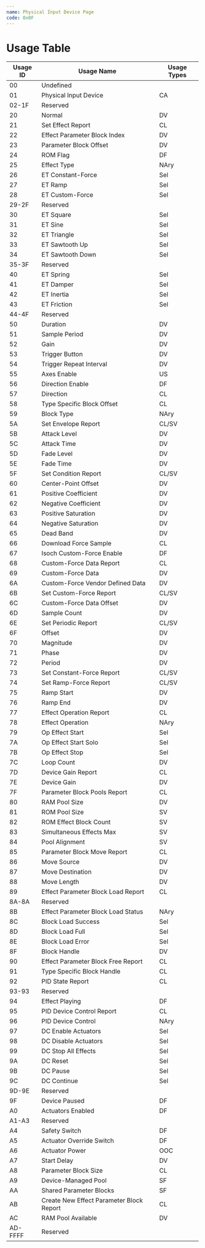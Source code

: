 ```yaml
---
name: Physical Input Device Page
code: 0x0F
---
```

# Usage Table

| Usage ID | Usage Name                                    | Usage Types |
|----------|-----------------------------------------------|-------------|
| 00       | Undefined                                     |             |
| 01       | Physical  Input  Device                       | CA          |
| 02-1F    | Reserved                                      |             |
| 20       | Normal                                        | DV          |
| 21       | Set  Effect  Report                           | CL          |
| 22       | Effect Parameter Block Index                  | DV          |
| 23       | Parameter Block Offset                        | DV          |
| 24       | ROM Flag                                      | DF          |
| 25       | Effect  Type                                  | NAry        |
| 26       | ET Constant-Force                             | Sel         |
| 27       | ET Ramp                                       | Sel         |
| 28       | ET Custom-Force                               | Sel         |
| 29-2F    | Reserved                                      |             |
| 30       | ET Square                                     | Sel         |
| 31       | ET Sine                                       | Sel         |
| 32       | ET Triangle                                   | Sel         |
| 33       | ET Sawtooth Up                                | Sel         |
| 34       | ET Sawtooth Down                              | Sel         |
| 35-3F    | Reserved                                      |             |
| 40       | ET Spring                                     | Sel         |
| 41       | ET Damper                                     | Sel         |
| 42       | ET Inertia                                    | Sel         |
| 43       | ET Friction                                   | Sel         |
| 44-4F    | Reserved                                      |             |
| 50       | Duration                                      | DV          |
| 51       | Sample Period                                 | DV          |
| 52       | Gain                                          | DV          |
| 53       | Trigger Button                                | DV          |
| 54       | Trigger Repeat Interval                       | DV          |
| 55       | Axes Enable                                   | US          |
| 56       | Direction Enable                              | DF          |
| 57       | Direction                                     | CL          |
| 58       | Type  Specific  Block  Offset                 | CL          |
| 59       | Block  Type                                   | NAry        |
| 5A       | Set  Envelope  Report                         | CL/SV       |
| 5B       | Attack Level                                  | DV          |
| 5C       | Attack Time                                   | DV          |
| 5D       | Fade Level                                    | DV          |
| 5E       | Fade Time                                     | DV          |
| 5F       | Set  Condition  Report                        | CL/SV       |
| 60       | Center-Point Offset                           | DV          |
| 61       | Positive Coefficient                          | DV          |
| 62       | Negative Coefficient                          | DV          |
| 63       | Positive Saturation                           | DV          |
| 64       | Negative Saturation                           | DV          |
| 65       | Dead Band                                     | DV          |
| 66       | Download  Force  Sample                       | CL          |
| 67       | Isoch Custom-Force Enable                     | DF          |
| 68       | Custom-Force  Data  Report                    | CL          |
| 69       | Custom-Force Data                             | DV          |
| 6A       | Custom-Force Vendor Defined Data              | DV          |
| 6B       | Set  Custom-Force  Report                     | CL/SV       |
| 6C       | Custom-Force Data Offset                      | DV          |
| 6D       | Sample Count                                  | DV          |
| 6E       | Set  Periodic  Report                         | CL/SV       |
| 6F       | Offset                                        | DV          |
| 70       | Magnitude                                     | DV          |
| 71       | Phase                                         | DV          |
| 72       | Period                                        | DV          |
| 73       | Set  Constant-Force  Report                   | CL/SV       |
| 74       | Set  Ramp-Force  Report                       | CL/SV       |
| 75       | Ramp Start                                    | DV          |
| 76       | Ramp End                                      | DV          |
| 77       | Effect  Operation  Report                     | CL          |
| 78       | Effect  Operation                             | NAry        |
| 79       | Op Effect Start                               | Sel         |
| 7A       | Op Effect Start Solo                          | Sel         |
| 7B       | Op Effect Stop                                | Sel         |
| 7C       | Loop Count                                    | DV          |
| 7D       | Device  Gain  Report                          | CL          |
| 7E       | Device Gain                                   | DV          |
| 7F       | Parameter  Block  Pools  Report               | CL          |
| 80       | RAM Pool Size                                 | DV          |
| 81       | ROM Pool Size                                 | SV          |
| 82       | ROM Effect Block Count                        | SV          |
| 83       | Simultaneous Effects Max                      | SV          |
| 84       | Pool Alignment                                | SV          |
| 85       | Parameter  Block  Move  Report                | CL          |
| 86       | Move Source                                   | DV          |
| 87       | Move Destination                              | DV          |
| 88       | Move Length                                   | DV          |
| 89       | Effect  Parameter  Block  Load  Report        | CL          |
| 8A-8A    | Reserved                                      |             |
| 8B       | Effect  Parameter  Block  Load  Status        | NAry        |
| 8C       | Block Load Success                            | Sel         |
| 8D       | Block Load Full                               | Sel         |
| 8E       | Block Load Error                              | Sel         |
| 8F       | Block Handle                                  | DV          |
| 90       | Effect  Parameter  Block  Free  Report        | CL          |
| 91       | Type  Specific  Block  Handle                 | CL          |
| 92       | PID  State  Report                            | CL          |
| 93-93    | Reserved                                      |             |
| 94       | Effect Playing                                | DF          |
| 95       | PID  Device  Control  Report                  | CL          |
| 96       | PID  Device  Control                          | NAry        |
| 97       | DC Enable Actuators                           | Sel         |
| 98       | DC Disable Actuators                          | Sel         |
| 99       | DC Stop All Effects                           | Sel         |
| 9A       | DC Reset                                      | Sel         |
| 9B       | DC Pause                                      | Sel         |
| 9C       | DC Continue                                   | Sel         |
| 9D-9E    | Reserved                                      |             |
| 9F       | Device Paused                                 | DF          |
| A0       | Actuators Enabled                             | DF          |
| A1-A3    | Reserved                                      |             |
| A4       | Safety Switch                                 | DF          |
| A5       | Actuator Override Switch                      | DF          |
| A6       | Actuator Power                                | OOC         |
| A7       | Start Delay                                   | DV          |
| A8       | Parameter  Block  Size                        | CL          |
| A9       | Device-Managed Pool                           | SF          |
| AA       | Shared Parameter Blocks                       | SF          |
| AB       | Create  New  Effect  Parameter  Block  Report | CL          |
| AC       | RAM Pool Available                            | DV          |
| AD-FFFF  | Reserved                                      |             |
